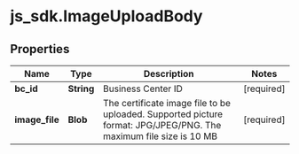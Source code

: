 # js_sdk.ImageUploadBody

## Properties
Name | Type | Description | Notes
------------ | ------------- | ------------- | -------------
**bc_id** | **String** | Business Center ID | [required] 
**image_file** | **Blob** | The certificate image file to be uploaded. Supported picture format: JPG/JPEG/PNG. The maximum file size is 10 MB | [required] 
